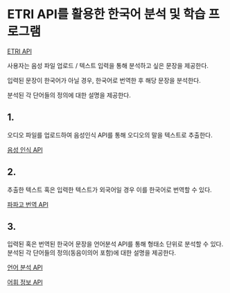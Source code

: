 # ETRI API를 활용한 한국어 분석 및 학습 프로그램

[ETRI API](http://aiopen.etri.re.kr/service_list.php)

사용자는 음성 파일 업로드 / 텍스트 입력을 통해 분석하고 싶은 문장을 제공한다.

입력된 문장이 한국어가 아닐 경우, 한국어로 번역한 후 해당 문장을 분석한다.

분석된 각 단어들의 정의에 대한 설명을 제공한다.

## 1.

오디오 파일를 업로드하여 음성인식 API를 통해 오디오의 말을 텍스트로 추출한다.

[음성 인식 API](http://aiopen.etri.re.kr/guide_recognition.php)

## 2.

추출한 텍스트 혹은 입력한 텍스트가 외국어일 경우 이를 한국어로 번역할 수 있다.

[파파고 번역 API](https://developers.naver.com/docs/papago/papago-nmt-overview.md)

## 3.

입력된 혹은 번역된 한국어 문장을 언어분석 API를 통해 형태소 단위로 분석할 수 있다. 분석된 각 단어들의 정의(동음이의어 포함)에 대한 설명을 제공한다.

[언어 분석 API](http://aiopen.etri.re.kr/guide_wiseNLU.php)

[어휘 정보 API](http://aiopen.etri.re.kr/guide_word.php)
